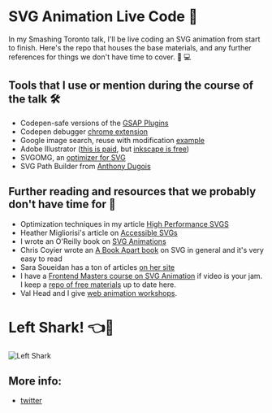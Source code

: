 # SVG Animation Live Code 😬

In my Smashing Toronto talk, I'll be live coding an SVG animation from start to finish. Here's the repo that houses the base materials, and any further references for things we don't have time to cover. 🎨 💻

## Tools that I use or mention during the course of the talk 🛠

- Codepen-safe versions of the [GSAP Plugins](http://codepen.io/GreenSock/pen/OPqpRJ)
- Codepen debugger [chrome extension](https://chrome.google.com/webstore/detail/codopen/agnkphdgffianchpipdbkeaclfbobaak)
- Google image search, reuse with modification [example](https://www.google.com/search?q=thing&tbm=isch&source=lnt&tbs=sur:fmc&sa=X&ved=0ahUKEwjo3bL8utbbAhUM44MKHcH2BgwQpwUIIA&biw=1289&bih=1209&dpr=1)
- Adobe Illustrator ([this is paid](https://www.adobe.com/products/illustrator.html), but [inkscape is free](https://inkscape.org/en/))
- SVGOMG, an [optimizer for SVG](https://jakearchibald.github.io/svgomg/)
- SVG Path Builder from [Anthony Dugois](https://codepen.io/anthonydugois/full/mewdyZ)

## Further reading and resources that we probably don't have time for 📓

- Optimization techniques in my article [High Performance SVGS](https://css-tricks.com/high-performance-svgs/)
- Heather Migliorisi's article on [Accessible SVGs](https://css-tricks.com/accessible-svgs/)
- I wrote an O'Reilly book on [SVG Animations](https://www.amazon.com/SVG-Animations-Implementations-Responsive-Animation-ebook/dp/B06XPVW2PP/)
- Chris Coyier wrote an [A Book Apart book](https://abookapart.com/products/practical-svg) on SVG in general and it's very easy to read
- Sara Soueidan has a ton of articles [on her site](https://www.sarasoueidan.com/blog/)
- I have a [Frontend Masters course on SVG Animation](https://frontendmasters.com/courses/svg-animation/) if video is your jam. I keep a [repo of free materials](https://github.com/sdras/svg-workshop) up to date here.
- Val Head and I give [web animation workshops](https://webanimationworkshops.com/).

# Left Shark! 👈🦈

![Left Shark](https://github.com/sdras/livecode-svganimation/raw/master/images/leftshark.gif)

## More info:
- [twitter](https://twitter.com/sarah_edo)
